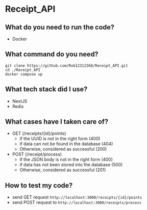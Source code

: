 # Receipt_API


## What do you need to run the code?
  - Docker

## What command do you need?
  ```
  git clone https://github.com/Rob12312368/Receipt_API.git
  cd ./Receipt_API
  docker compose up
  ```

## What tech stack did I use?
  - NextJS
  - Redis

## What cases have I taken care of?
  - GET (/receipts/{id}/points)
    - if the UUID is not in the right form (400)
    - if data can not be found in the database (404)
    - Otherwise, considered as successful (200)
  - POST (/receipt/process)
    - if the JSON body is not in the right form (400)
    - if data has not been stored into the database (500)
    - Otherwise, considered as successful (201)
   
## How to test my code?
  - send GET request `http://localhost:3000/receipts/{id}/points`
  - send POST request to `http://localhost:3000/receipts/process`

